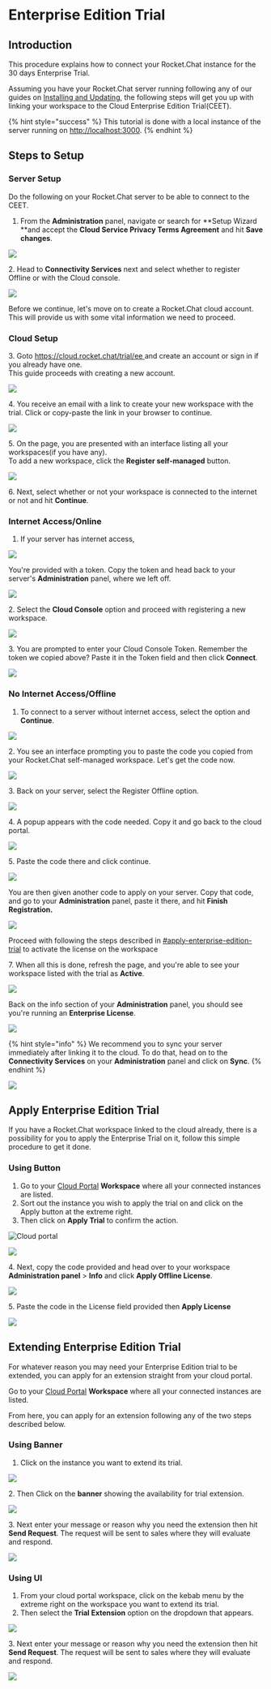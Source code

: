 # Enterprise Edition Trial

## Introduction

This procedure explains how to connect your Rocket.Chat instance for the 30 days Enterprise Trial.

Assuming you have your Rocket.Chat server running following any of our guides on [Installing and Updating](../../../../quick-start/installing-and-updating/), the following steps will get you up with linking your workspace to the Cloud Enterprise Edition Trial(CEET).

{% hint style="success" %}
This tutorial is done with a local instance of the server running on [http://localhost:3000](http://localhost:3000).
{% endhint %}

## Steps to Setup

### Server Setup

Do the following on your Rocket.Chat server to be able to connect to the CEET.

1. From the **Administration** panel, navigate or search for **Setup Wizard **and accept the **Cloud Service Privacy Terms Agreement** and hit **Save changes**.

![](<../../../../.gitbook/assets/image (626).png>)

2\. Head to **Connectivity Services** next and select whether to register Offline or with the Cloud console.

![](<../../../../.gitbook/assets/image (627).png>)

Before we continue, let's move on to create a Rocket.Chat cloud account. This will provide us with some vital information we need to proceed.

### Cloud Setup

3\. Goto [https://cloud.rocket.chat/trial/ee ](https://cloud.rocket.chat/trial/ee)and create an account or sign in if you already have one.\
This guide proceeds with creating a new account.

![](<../../../../.gitbook/assets/image (608).png>)

4\. You receive an email with a link to create your new workspace with the trial. Click or copy-paste the link in your browser to continue.

![](<../../../../.gitbook/assets/image (609).png>)

5\. On the page, you are presented with an interface listing all your workspaces(if you have any).\
To add a new workspace, click the **Register self-managed** button.

![](<../../../../.gitbook/assets/image (651) (1) (1).png>)

6\. Next, select whether or not your workspace is connected to the internet or not and hit **Continue**.

### Internet Access/Online

1. If your server has internet access,

![](<../../../../.gitbook/assets/image (602).png>)

You're provided with a token. Copy the token and head back to your server's **Administration** panel, where we left off.

![](<../../../../.gitbook/assets/image (603).png>)

&#x20; 2\. Select the **Cloud Console** option and proceed with registering a new workspace.

![](<../../../../.gitbook/assets/image (669) (1).png>)

3\. You are prompted to enter your Cloud Console Token. Remember the token we copied above? Paste it in the Token field and then click **Connect**.

![](<../../../../.gitbook/assets/image (597).png>)

### No Internet Access/Offline

1. To connect to a server without internet access, select the option and **Continue**.

![](<../../../../.gitbook/assets/image (612).png>)

&#x20;  2\. You see an interface prompting you to paste the code you copied from your Rocket.Chat self-managed workspace. Let's get the code now.

![](<../../../../.gitbook/assets/image (613).png>)

&#x20;  3\. Back on your server, select the Register Offline option.&#x20;

![](<../../../../.gitbook/assets/image (660) (1).png>)

&#x20;  4\. A popup appears with the code needed. Copy it and go back to the cloud portal.

![](<../../../../.gitbook/assets/image (615).png>)

&#x20;  5\. Paste the code there and click continue.

![](<../../../../.gitbook/assets/image (671) (1).png>)

You are then given another code to apply on your server. Copy that code, and go to your **Administration** panel, paste it there, and hit **Finish Registration.**

![](<../../../../.gitbook/assets/image (672) (1) (1) (1).png>)

Proceed with following the steps described in [#apply-enterprise-edition-trial](enterprise-edition-trial.md#apply-enterprise-edition-trial "mention") to activate the license on the workspace



7\. When all this is done, refresh the page, and you're able to see your workspace listed with the trial as **Active**.

![](<../../../../.gitbook/assets/image (636) (1).png>)

Back on the info section of your **Administration** panel, you should see you're running an **Enterprise License**.

![](<../../../../.gitbook/assets/image (648) (1) (1).png>)

{% hint style="info" %}
We recommend you to sync your server immediately after linking it to the cloud. To do that, head on to the **Connectivity Services** on your **Administration** panel and click on **Sync**.
{% endhint %}

![](<../../../../.gitbook/assets/image (639) (1).png>)

## Apply Enterprise Edition Trial

If you have a Rocket.Chat workspace linked to the cloud already, there is a possibility for you to apply the Enterprise Trial on it, follow this simple procedure to get it done.

### Using Button

1. Go to your [Cloud Portal](https://cloud.rocket.chat/home) **Workspace** where all your connected instances are listed.
2. Sort out the instance you wish to apply the trial on and click on the Apply button at the extreme right.
3. Then click on **Apply Trial** to confirm the action.

![Cloud portal](<../../../../.gitbook/assets/image (629).png>)

![](<../../../../.gitbook/assets/image (630).png>)

&#x20;  4\. Next, copy the code provided and head over to your workspace **Administration panel** > **Info** and click **Apply Offline License**.

![](<../../../../.gitbook/assets/image (656) (1).png>)

&#x20;  5\. Paste the code in the License field provided then **Apply License**

![](<../../../../.gitbook/assets/image (655) (2).png>)

## Extending Enterprise Edition Trial

For whatever reason you may need your Enterprise Edition trial to be extended, you can apply for an extension straight from your cloud portal.

Go to your [Cloud Portal](https://cloud.rocket.chat/home) **Workspace** where all your connected instances are listed.

From here, you can apply for an extension following any of the two steps described below.

### Using Banner

1. Click on the instance you want to extend its trial.

![](<../../../../.gitbook/assets/image (640) (1).png>)

&#x20;  2\. Then Click on the **banner** showing the availability for trial extension.

![](../../../../.gitbook/assets/cloud-portal.png)

&#x20;  3\. Next enter your message or reason why you need the extension then hit **Send Request**. The request will be sent to sales where they will evaluate and respond.

![](<../../../../.gitbook/assets/image (657) (1) (1).png>)

### Using UI

1. From your cloud portal workspace, click on the kebab menu by the extreme right on the workspace you want to extend its trial.
2. Then select the **Trial Extension** option on the dropdown that appears.

![](<../../../../.gitbook/assets/image (666) (1) (1) (1).png>)

&#x20;  3\. Next enter your message or reason why you need the extension then hit **Send Request**. The request will be sent to sales where they will evaluate and respond.

![](<../../../../.gitbook/assets/image (657) (1) (1).png>)
